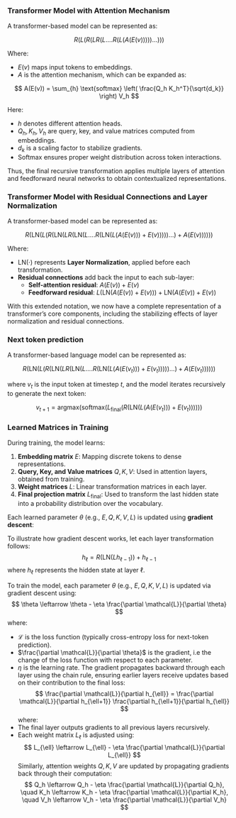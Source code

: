 ### Transformer Model with Attention Mechanism

A transformer-based model can be represented as:

$$
R(L(R(LR(L....R(L(A(E(v)))))...)))
$$

Where:
- $E(v)$ maps input tokens to embeddings.
- $A$ is the attention mechanism, which can be expanded as:

$$
A(E(v)) = \sum_{h} \text{softmax} \left( \frac{Q_h K_h^T}{\sqrt{d_k}} \right) V_h
$$

Here:
- $h$ denotes different attention heads.
- $Q_h, K_h, V_h$ are query, key, and value matrices computed from embeddings.
- $d_k$ is a scaling factor to stabilize gradients.
- Softmax ensures proper weight distribution across token interactions.

Thus, the final recursive transformation applies multiple layers of attention and feedforward neural networks to obtain contextualized representations.

### Transformer Model with Residual Connections and Layer Normalization

A transformer-based model can be represented as:

$$
R(\text{LN}(L(R(\text{LN}(L R(\text{LN}(L....R(\text{LN}(L(A(E(v))) + E(v)))))...) + A(E(v))))))
$$

Where:
- $\text{LN}(\cdot)$ represents **Layer Normalization**, applied before each transformation.
- **Residual connections** add back the input to each sub-layer:
  - **Self-attention residual**: $A(E(v)) + E(v)$
  - **Feedforward residual**: $L(\text{LN}(A(E(v)) + E(v))) + \text{LN}(A(E(v)) + E(v))$

With this extended notation, we now have a complete representation of a transformer’s core components, including the stabilizing effects of layer normalization and residual connections.

### Next token prediction

A transformer-based language model can be represented as:

$$
R(\text{LN}(L(R(\text{LN}(L R(\text{LN}(L....R(\text{LN}(L(A(E(v_t))) + E(v_t)))))...) + A(E(v_t))))))
$$

where $v_t$ is the input token at timestep $t$, and the model iterates recursively to generate the next token:

$$
v_{t+1} = \text{argmax} ( \text{softmax} (L_{\text{final}}(R(\text{LN}(L(A(E(v_t))) + E(v_t))))) )
$$

### Learned Matrices in Training

During training, the model learns:
1. **Embedding matrix** $E$: Mapping discrete tokens to dense representations.
2. **Query, Key, and Value matrices** $Q, K, V$: Used in attention layers, obtained from training.
3. **Weight matrices** $L$: Linear transformation matrices in each layer.
4. **Final projection matrix** $L_{\text{final}}$: Used to transform the last hidden state into a probability distribution over the vocabulary.

Each learned parameter $\theta$ (e.g., $E, Q, K, V, L$) is updated using **gradient descent**:

To illustrate how gradient descent works, let each layer transformation follows:
$$ h_{\ell} = R(\text{LN}(L h_{\ell-1})) + h_{\ell-1} $$
where $h_{\ell}$ represents the hidden state at layer $\ell$.

To train the model, each parameter $\theta$ (e.g., $E, Q, K, V, L$) is updated via gradient descent using:
$$ \theta \leftarrow \theta - \eta \frac{\partial \mathcal{L}}{\partial \theta} $$
where:
- $\mathcal{L}$ is the loss function (typically cross-entropy loss for next-token prediction).
- $\frac{\partial \mathcal{L}}{\partial \theta}$ is the gradient, i.e the change of the loss function with respect to each parameter.
- $\eta$ is the learning rate.
The gradient propagates backward through each layer using the chain rule, ensuring earlier layers receive updates based on their contribution to the final loss:
$$ \frac{\partial \mathcal{L}}{\partial h_{\ell}} = \frac{\partial \mathcal{L}}{\partial h_{\ell+1}} \frac{\partial h_{\ell+1}}{\partial h_{\ell}} $$
where:
- The final layer outputs gradients to all previous layers recursively.
- Each weight matrix $L_{\ell}$ is adjusted using:
$$ L_{\ell} \leftarrow L_{\ell} - \eta \frac{\partial \mathcal{L}}{\partial L_{\ell}} $$
Similarly, attention weights $Q, K, V$ are updated by propagating gradients back through their computation:
$$ Q_h \leftarrow Q_h - \eta \frac{\partial \mathcal{L}}{\partial Q_h}, \quad K_h \leftarrow K_h - \eta \frac{\partial \mathcal{L}}{\partial K_h}, \quad V_h \leftarrow V_h - \eta \frac{\partial \mathcal{L}}{\partial V_h} $$
